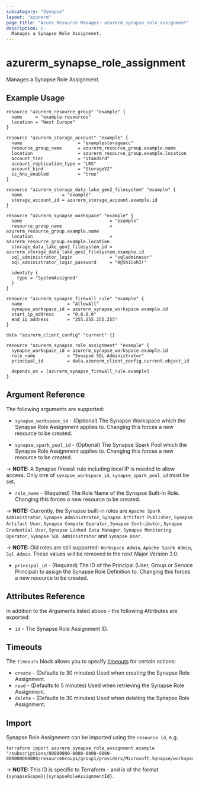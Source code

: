 ```yaml
---
subcategory: "Synapse"
layout: "azurerm"
page_title: "Azure Resource Manager: azurerm_synapse_role_assignment"
description: |-
  Manages a Synapse Role Assignment.
---
```


# azurerm_synapse_role_assignment

Manages a Synapse Role Assignment.

## Example Usage

```hcl
resource "azurerm_resource_group" "example" {
  name     = "example-resources"
  location = "West Europe"
}

resource "azurerm_storage_account" "example" {
  name                     = "examplestorageacc"
  resource_group_name      = azurerm_resource_group.example.name
  location                 = azurerm_resource_group.example.location
  account_tier             = "Standard"
  account_replication_type = "LRS"
  account_kind             = "StorageV2"
  is_hns_enabled           = "true"
}

resource "azurerm_storage_data_lake_gen2_filesystem" "example" {
  name               = "example"
  storage_account_id = azurerm_storage_account.example.id
}

resource "azurerm_synapse_workspace" "example" {
  name                                 = "example"
  resource_group_name                  = azurerm_resource_group.example.name
  location                             = azurerm_resource_group.example.location
  storage_data_lake_gen2_filesystem_id = azurerm_storage_data_lake_gen2_filesystem.example.id
  sql_administrator_login              = "sqladminuser"
  sql_administrator_login_password     = "H@Sh1CoR3!"

  identity {
    type = "SystemAssigned"
  }
}

resource "azurerm_synapse_firewall_rule" "example" {
  name                 = "AllowAll"
  synapse_workspace_id = azurerm_synapse_workspace.example.id
  start_ip_address     = "0.0.0.0"
  end_ip_address       = "255.255.255.255"
}

data "azurerm_client_config" "current" {}

resource "azurerm_synapse_role_assignment" "example" {
  synapse_workspace_id = azurerm_synapse_workspace.example.id
  role_name            = "Synapse SQL Administrator"
  principal_id         = data.azurerm_client_config.current.object_id

  depends_on = [azurerm_synapse_firewall_rule.example]
}
```

## Argument Reference

The following arguments are supported:

* `synapse_workspace_id` - (Optional) The Synapse Workspace which the Synapse Role Assignment applies to. Changing this forces a new resource to be created.

* `synapse_spark_pool_id` - (Optional) The Synapse Spark Pool which the Synapse Role Assignment applies to. Changing this forces a new resource to be created.

-> **NOTE:** A Synapse firewall rule including local IP is needed to allow access. Only one of `synapse_workspace_id`, `synapse_spark_pool_id` must be set.

* `role_name` - (Required) The Role Name of the Synapse Built-In Role. Changing this forces a new resource to be created.

-> **NOTE:** Currently, the Synapse built-in roles are `Apache Spark Administrator`, `Synapse Administrator`, `Synapse Artifact Publisher`, `Synapse Artifact User`, `Synapse Compute Operator`, `Synapse Contributor`, `Synapse Credential User`, `Synapse Linked Data Manager`, `Synapse Monitoring Operator`, `Synapse SQL Administrator` and `Synapse User`.

-> **NOTE:** Old roles are still supported: `Workspace Admin`, `Apache Spark Admin`, `Sql Admin`. These values will be removed in the next Major Version 3.0.

* `principal_id` - (Required) The ID of the Principal (User, Group or Service Principal) to assign the Synapse Role Definition to. Changing this forces a new resource to be created.

## Attributes Reference

In addition to the Arguments listed above - the following Attributes are exported:

* `id` - The Synapse Role Assignment ID.

## Timeouts

The `timeouts` block allows you to specify [timeouts](https://www.terraform.io/language/resources/syntax#operation-timeouts) for certain actions:

* `create` - (Defaults to 30 minutes) Used when creating the Synapse Role Assignment.
* `read` - (Defaults to 5 minutes) Used when retrieving the Synapse Role Assignment.
* `delete` - (Defaults to 30 minutes) Used when deleting the Synapse Role Assignment.

## Import

Synapse Role Assignment can be imported using the `resource id`, e.g.

```shell
terraform import azurerm_synapse_role_assignment.example "/subscriptions/00000000-0000-0000-0000-000000000000/resourceGroups/group1/providers/Microsoft.Synapse/workspaces/workspace1|000000000000"
```

-> **NOTE:** This ID is specific to Terraform - and is of the format `{synapseScope}|{synapseRoleAssignmentId}`.
